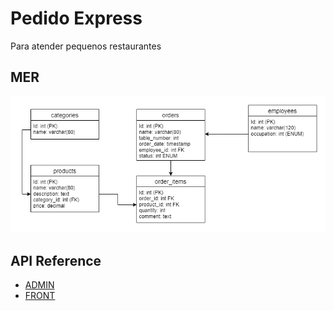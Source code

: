
# Pedido Express

Para atender pequenos restaurantes

## MER

![Modelagem Banco de dados](https://github.com/fabricioje/pedido-rapido-admin/blob/main/docs/images/diagrama-banco.png)

## API Reference
* [ADMIN](https://github.com/fabricioje/pedido-rapido-admin/blob/main/docs/api/ADMIN.MD)
* [FRONT](https://github.com/fabricioje/pedido-rapido-admin/blob/main/docs/api/FRONT.MD)
